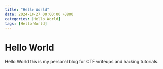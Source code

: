 ```yaml
---
title: "Hello World"
date: 2024-10-27 00:00:00 +0800
categories: [Hello World]
tags: [Hello World]
---
```

# Hello World

Hello World this is my personal blog for CTF writeups and hacking tutorials.